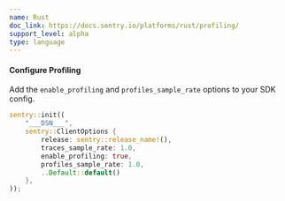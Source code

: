 ```yaml
---
name: Rust
doc_link: https://docs.sentry.io/platforms/rust/profiling/
support_level: alpha
type: language
---
```


#### Configure Profiling

Add the `enable_profiling` and `profiles_sample_rate` options to your SDK config.

```rust
sentry::init((
    "___DSN___",
    sentry::ClientOptions {
        release: sentry::release_name!(),
        traces_sample_rate: 1.0,
        enable_profiling: true,
        profiles_sample_rate: 1.0,
        ..Default::default()
    },
));
```
